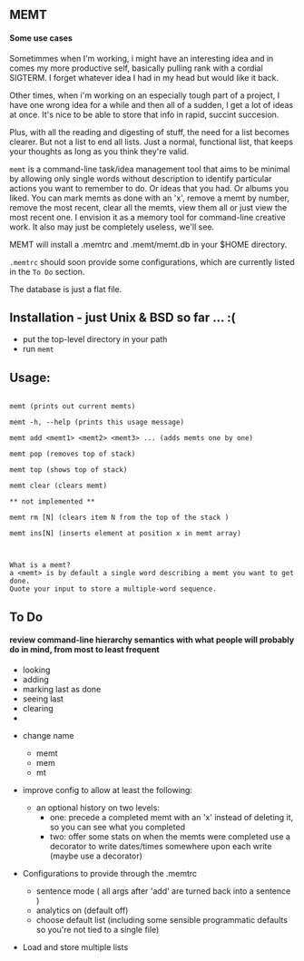 ## MEMT

#### Some use cases

Sometimmes when I'm working, i might have an interesting idea and in comes my more productive self, basically pulling rank with a cordial SIGTERM.  I forget whatever idea I had in my head but would like it back.

Other times, when i'm working on an especially tough part of a project, I have one wrong idea for a while and then all of a sudden, I get a lot of ideas at once. It's nice to be able to store that info in rapid, succint succesion.

Plus, with all the reading and digesting of stuff, the need for a list becomes clearer.  But not a list to end all lists. Just a normal, functional list, that keeps your thoughts as long as you think they're valid.

`memt` is a command-line task/idea management tool that aims to be minimal by allowing only single words without description to identify particular actions you want to remember to do. Or ideas that you had. Or albums you liked. You can mark memts as done with an 'x', remove a memt by number, remove the most recent, clear all the memts, view them all or just view the most recent one.  I envision it as a memory tool for command-line creative work.  It also may just be completely useless, we'll see.

MEMT will install a .memtrc and .memt/memt.db in your $HOME directory. 

`.memtrc` should soon provide some configurations, which are currently listed in the `To Do` section.

The database is just a flat file.

## Installation - just Unix & BSD so far ... :( 

+ put the top-level directory in your path
+ run `memt`


## Usage: 

```

memt (prints out current memts)

memt -h, --help (prints this usage message)

memt add <memt1> <memt2> <memt3> ... (adds memts one by one)

memt pop (removes top of stack)

memt top (shows top of stack)

memt clear (clears memt)

** not implemented **

memt rm [N] (clears item N from the top of the stack )

memt ins[N] (inserts element at position x in memt array)



What is a memt?
a <memt> is by default a single word describing a memt you want to get done.
Quote your input to store a multiple-word sequence.
```


## To Do

#### review command-line hierarchy semantics with what people will probably do in mind, from most to least frequent
- looking
- adding
- marking last as done
- seeing last
- clearing
-

+ change name
  - memt
  - mem
  - mt

+ improve config to allow at least the following:
  - an optional history on two levels:
    + one: precede a completed memt with an 'x' instead of deleting it, so you can see what you completed
    + two: offer some stats on when the memts were completed use a decorator to write dates/times somewhere upon each write (maybe use a decorator)

+ Configurations to provide through the .memtrc
  - sentence mode ( all args after 'add' are turned back into a sentence )
  - analytics on (default off)
  - choose default list (including some sensible programmatic defaults so you're not tied to a single file)
  
+ Load and store multiple lists
  
